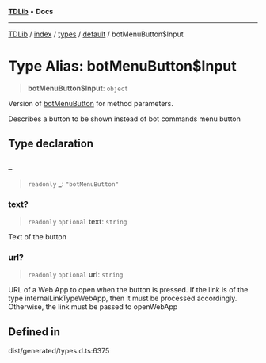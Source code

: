 [**TDLib**](../../../../../../README.md) • **Docs**

***

[TDLib](../../../../../../modules.md) / [index](../../../../../README.md) / [types](../../../README.md) / [default](../README.md) / botMenuButton$Input

# Type Alias: botMenuButton$Input

> **botMenuButton$Input**: `object`

Version of [botMenuButton](botMenuButton-1.md) for method parameters.

Describes a button to be shown instead of bot commands menu button

## Type declaration

### \_

> `readonly` **\_**: `"botMenuButton"`

### text?

> `readonly` `optional` **text**: `string`

Text of the button

### url?

> `readonly` `optional` **url**: `string`

URL of a Web App to open when the button is pressed. If the link is of the type internalLinkTypeWebApp, then it must be processed accordingly. Otherwise, the link must be passed to openWebApp

## Defined in

dist/generated/types.d.ts:6375
